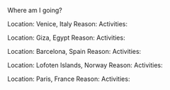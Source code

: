 Where am I going?

Location: Venice, Italy
Reason:
Activities:

Location: Giza, Egypt
Reason:
Activities:

Location: Barcelona, Spain
Reason:
Activities:

Location: Lofoten Islands, Norway
Reason:
Activities:

Location: Paris, France
Reason:
Activities:

